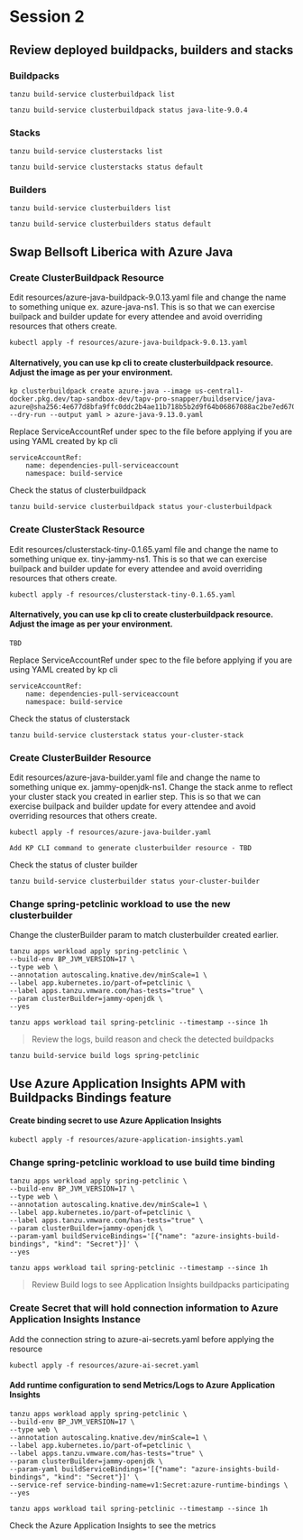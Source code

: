 # Session 2
## Review deployed buildpacks, builders and stacks
### Buildpacks
```shell
tanzu build-service clusterbuildpack list
```
```shell
tanzu build-service clusterbuildpack status java-lite-9.0.4
```
### Stacks
```shell
tanzu build-service clusterstacks list
```
```shell
tanzu build-service clusterstacks status default
```
### Builders  
```shell
tanzu build-service clusterbuilders list
```
```shell
tanzu build-service clusterbuilders status default
```
## Swap Bellsoft Liberica with Azure Java
### Create ClusterBuildpack Resource
Edit resources/azure-java-buildpack-9.0.13.yaml file and change the name to something unique ex. azure-java-ns1. This is so that we can exercise builpack and builder update for every attendee and avoid overriding resources that others create.
```shell
kubectl apply -f resources/azure-java-buildpack-9.0.13.yaml
```
#### Alternatively, you can use kp cli to create clusterbuildpack resource. Adjust the image as per your environment. 
```shell
kp clusterbuildpack create azure-java --image us-central1-docker.pkg.dev/tap-sandbox-dev/tapv-pro-snapper/buildservice/java-azure@sha256:4e677d8bfa9ffc0ddc2b4ae11b718b5b2d9f64b06867088ac2be7ed6708ef80d  --dry-run --output yaml > azure-java-9.13.0.yaml
```
Replace ServiceAccountRef under spec to the file before applying if you are using YAML created by kp cli
``````shell
serviceAccountRef:
    name: dependencies-pull-serviceaccount
    namespace: build-service
``````
Check the status of clusterbuildpack
``````shell
tanzu build-service clusterbuildpack status your-clusterbuildpack
``````
### Create ClusterStack Resource
Edit resources/clusterstack-tiny-0.1.65.yaml file and change the name to something unique ex. tiny-jammy-ns1. This is so that we can exercise builpack and builder update for every attendee and avoid overriding resources that others create.
```shell
kubectl apply -f resources/clusterstack-tiny-0.1.65.yaml
```
#### Alternatively, you can use kp cli to create clusterbuildpack resource. Adjust the image as per your environment. 
```shell
TBD
```
Replace ServiceAccountRef under spec to the file before applying if you are using YAML created by kp cli
``````shell
serviceAccountRef:
    name: dependencies-pull-serviceaccount
    namespace: build-service
``````
Check the status of clusterstack
``````shell
tanzu build-service clusterstack status your-cluster-stack
``````
### Create ClusterBuilder Resource
Edit resources/azure-java-builder.yaml file and change the name to something unique ex. jammy-openjdk-ns1. Change the stack anme to reflect your cluster stack you created in earlier step. This is so that we can exercise builpack and builder update for every attendee and avoid overriding resources that others create.
```shell
kubectl apply -f resources/azure-java-builder.yaml
```
``````shell
Add KP CLI command to generate clusterbuilder resource - TBD
``````
Check the status of cluster builder
``````shell
tanzu build-service clusterbuilder status your-cluster-builder
``````
### Change spring-petclinic workload to use the new clusterbuilder
Change the clusterBuilder param to match clusterbuilder created earlier.
```shell
tanzu apps workload apply spring-petclinic \
--build-env BP_JVM_VERSION=17 \
--type web \
--annotation autoscaling.knative.dev/minScale=1 \
--label app.kubernetes.io/part-of=petclinic \
--label apps.tanzu.vmware.com/has-tests="true" \
--param clusterBuilder=jammy-openjdk \
--yes
```
```shell
tanzu apps workload tail spring-petclinic --timestamp --since 1h
```
> Review the logs, build reason and check the detected buildpacks
``````shell
tanzu build-service build logs spring-petclinic
``````
## Use Azure Application Insights APM with Buildpacks Bindings feature
#### Create binding secret to use Azure Application Insights
```shell
kubectl apply -f resources/azure-application-insights.yaml
```
### Change spring-petclinic workload to use build time binding
```shell
tanzu apps workload apply spring-petclinic \
--build-env BP_JVM_VERSION=17 \
--type web \
--annotation autoscaling.knative.dev/minScale=1 \
--label app.kubernetes.io/part-of=petclinic \
--label apps.tanzu.vmware.com/has-tests="true" \
--param clusterBuilder=jammy-openjdk \
--param-yaml buildServiceBindings='[{"name": "azure-insights-build-bindings", "kind": "Secret"}]' \
--yes
```
```shell
tanzu apps workload tail spring-petclinic --timestamp --since 1h
```
  > Review Build logs to see Application Insights buildpacks participating
### Create Secret that will hold connection information to Azure Application Insights Instance
Add the connection string to azure-ai-secrets.yaml before applying the resource
```shell
kubectl apply -f resources/azure-ai-secret.yaml
```
#### Add runtime configuration to send Metrics/Logs to Azure Application Insights
```shell
tanzu apps workload apply spring-petclinic \
--build-env BP_JVM_VERSION=17 \
--type web \
--annotation autoscaling.knative.dev/minScale=1 \
--label app.kubernetes.io/part-of=petclinic \
--label apps.tanzu.vmware.com/has-tests="true" \
--param clusterBuilder=jammy-openjdk \
--param-yaml buildServiceBindings='[{"name": "azure-insights-build-bindings", "kind": "Secret"}]' \
--service-ref service-binding-name=v1:Secret:azure-runtime-bindings \
--yes
```
```shell
tanzu apps workload tail spring-petclinic --timestamp --since 1h
```
Check the Azure Application Insights to see the metrics
